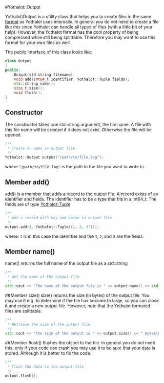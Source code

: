 #Yothalot::Output


Yothalot\Output is a utility class that helps you to create files in the same 
[format](copernica-docs:Yothalot/internalfiles "Internal Files") as Yothalot 
uses internally. In general you do not need to create a file like this since
Yothalot can handle all types of files (with a little bit of your help). However, the 
Yothalot format has the cool property of being compressed while still being
splittable. Therefore you may want to use this format for your own files as well.

The public interface of this class looks like:
```cpp
class Output
{
public:
    Output(std:string filename);
    void add(int64_t identifier, Yothalot::Tuple fields);
    std::string name();
    size_t size();
    void flush();
}

```
## Constructor
The constructor takes one std::string argument, the file name. A file with this 
file name will be created if it does not exist. Otherwise the file will 
be opened. 

```cpp
/**
 * Create or open an output file
 */
Yothalot::Output output("/path/to/file.log");
```
where `"/path/to/file.log"` is the path to the file you want to write to.

## Member add()
add() is a member that adds a record to the output file. A record exists
of an identifier and fields. The identifier has to be a type that fits in
a int64_t. The fields are of type [Yothalot::Tuple](copernica-docs:Yothalot/cpp-classes "Internal Files")

```cpp
/**
 * Add a record with key and value to output file
 */
output.add(1, Yothalot::Tuple({1, 2, 3'}));
```
where: `1` is in this case the identifier and the `1`, `2`, and `3` are
the fields.


## Member name()
name() returns the full name of the output file as a std::string
```cpp
/**
 * Get the name of the output file
 */
std::cout << "The name of the output file is " << output.name() << std::endl;

```

##Member size()
size() returns the size (in bytes) of the output file. You
may use it e.g. to determine if the file has become to large, so
you can close it and create a new output file. However, note that
the Yothalot formated files are splittable.
```cpp
/**
 * Retrieve the size of the output file
 */
std::cout << "the size of the output is " << output.size() << " bytes\n";
```

##Member flush()
flushes the object to the file. In general you do not need this, only if 
your code can crash you may use it to be sure that your data is stored.
Although it is better to fix the code.
```cpp
/**
 * flush the data to the output file
 */
output.flush();
```
